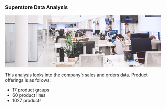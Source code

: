 ### Superstore Data Analysis
 
![alt text](https://github.com/atikahmd/Superstore-Sales/blob/main/visuals/header_superstore.jpg "Superstore")


This analysis looks into the company's sales and orders data. Product offerings is as follows:
* 17 product groups
* 60 product lines
* 1027 products
